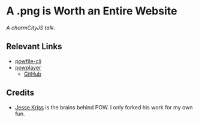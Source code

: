 # A .png is Worth an Entire Website

_A charmCityJS talk_.

## Relevant Links

- [powfile-cli](https://github.com/troyvassalotti/powfile-cli)
- [powplayer](https://powplayer.netlify.app)
  - [GitHub](https://github.com/troyvassalotti/pow-player)

## Credits

- [Jesse Kriss](https://github.com/jkriss) is the brains behind POW. I only forked his work for my own fun.
